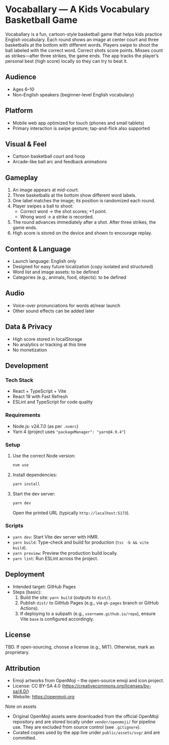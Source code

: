 # Vocaballary — A Kids Vocabulary Basketball Game

Vocaballary is a fun, cartoon-style basketball game that helps kids practice English vocabulary. Each round shows an image at center court and three basketballs at the bottom with different words. Players swipe to shoot the ball labeled with the correct word. Correct shots score points. Misses count as strikes—after three strikes, the game ends. The app tracks the player’s personal best (high score) locally so they can try to beat it.

## Audience

- Ages 6–10
- Non–English speakers (beginner-level English vocabulary)

## Platform

- Mobile web app optimized for touch (phones and small tablets)
- Primary interaction is swipe gesture; tap-and-flick also supported

## Visual & Feel

- Cartoon basketball court and hoop
- Arcade-like ball arc and feedback animations

## Gameplay

1. An image appears at mid-court.
2. Three basketballs at the bottom show different word labels.
3. One label matches the image; its position is randomized each round.
4. Player swipes a ball to shoot:
   - Correct word → the shot scores; +1 point.
   - Wrong word → a strike is recorded.
5. The round advances immediately after a shot. After three strikes, the game ends.
6. High score is stored on the device and shown to encourage replay.

## Content & Language

- Launch language: English only
- Designed for easy future localization (copy isolated and structured)
- Word list and image assets: to be defined
- Categories (e.g., animals, food, objects): to be defined

## Audio

- Voice-over pronunciations for words at/near launch
- Other sound effects can be added later

## Data & Privacy

- High score stored in localStorage
- No analytics or tracking at this time
- No monetization

## Development

### Tech Stack

- React + TypeScript + Vite
- React 19 with Fast Refresh
- ESLint and TypeScript for code quality

### Requirements

- Node.js: v24.7.0 (as per `.nvmrc`)
- Yarn 4 (project uses `"packageManager": "yarn@4.9.4"`)

### Setup

1. Use the correct Node version:
   ```bash
   nvm use
   ```
2. Install dependencies:
   ```bash
   yarn install
   ```
3. Start the dev server:
   ```bash
   yarn dev
   ```
   Open the printed URL (typically `http://localhost:5173`).

### Scripts

- `yarn dev`: Start Vite dev server with HMR.
- `yarn build`: Type-check and build for production (`tsc -b && vite build`).
- `yarn preview`: Preview the production build locally.
- `yarn lint`: Run ESLint across the project.

## Deployment

- Intended target: GitHub Pages
- Steps (basic):
  1. Build the site: `yarn build` (outputs to `dist/`).
  2. Publish `dist/` to GitHub Pages (e.g., via `gh-pages` branch or GitHub Actions).
  3. If deploying to a subpath (e.g., `username.github.io/repo`), ensure Vite `base` is configured accordingly.

## License

TBD. If open-sourcing, choose a license (e.g., MIT). Otherwise, mark as proprietary.

## Attribution

- Emoji artworks from OpenMoji – the open-source emoji and icon project.
- License: CC BY-SA 4.0 (https://creativecommons.org/licenses/by-sa/4.0/)
- Website: https://openmoji.org

Note on assets

- Original OpenMoji assets were downloaded from the official OpenMoji repository and are stored locally under `vendor/openmoji/` for pipeline use. They are excluded from source control (see `.gitignore`).
- Curated copies used by the app live under `public/assets/svg/` and are committed.

